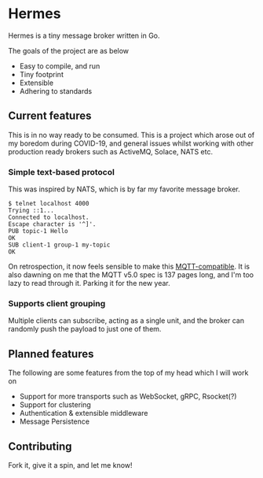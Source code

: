 # Hermes
Hermes is a tiny message broker written in Go.

The goals of the project are as below
- Easy to compile, and run
- Tiny footprint
- Extensible
- Adhering to standards

## Current features
This is in no way ready to be consumed. 
This is a project which arose out of my boredom during COVID-19, 
and general issues whilst working with other production ready brokers 
such as ActiveMQ, Solace, NATS etc.

### Simple text-based protocol
This was inspired by NATS, which is by far my favorite message broker.

```shell
$ telnet localhost 4000
Trying ::1...
Connected to localhost.
Escape character is '^]'.
PUB topic-1 Hello
OK
SUB client-1 group-1 my-topic
OK
```

On retrospection, it now feels sensible to make this [MQTT-compatible](https://docs.oasis-open.org/mqtt/mqtt/v5.0/mqtt-v5.0.pdf). It is also dawning on me that the MQTT v5.0 spec is 137 pages long, and I'm too lazy to read through it. Parking it for the new year.

### Supports client grouping
Multiple clients can subscribe, acting as a single unit, 
and the broker can randomly push the payload to just one of them.

## Planned features
The following are some features from the top of my head which I will work on
- Support for more transports such as WebSocket, gRPC, Rsocket(?) 
- Support for clustering
- Authentication & extensible middleware
- Message Persistence

## Contributing
Fork it, give it a spin, and let me know! 

